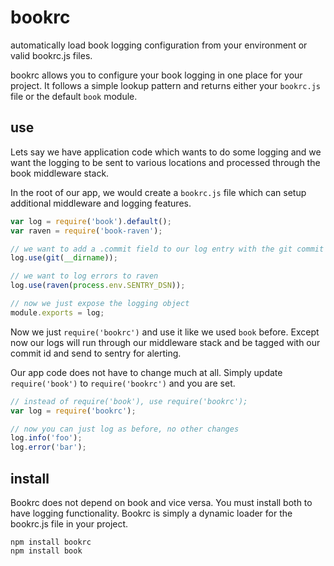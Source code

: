 # bookrc

automatically load book logging configuration from your environment or valid bookrc.js files.

bookrc allows you to configure your book logging in one place for your project. It follows a simple lookup pattern and returns either your `bookrc.js` file or the default `book` module.

## use

Lets say we have application code which wants to do some logging and we want the logging to be sent to various locations and processed through the book middleware stack.

In the root of our app, we would create a `bookrc.js` file which can setup additional middleware and logging features.

```javascript
var log = require('book').default();
var raven = require('book-raven');

// we want to add a .commit field to our log entry with the git commit hash
log.use(git(__dirname));

// we want to log errors to raven
log.use(raven(process.env.SENTRY_DSN));

// now we just expose the logging object
module.exports = log;
```

Now we just `require('bookrc')` and use it like we used `book` before. Except now our logs will run through our middleware stack and be tagged with our commit id and send to sentry for alerting.

Our app code does not have to change much at all. Simply update `require('book')` to `require('bookrc')` and you are set.

```javascript
// instead of require('book'), use require('bookrc');
var log = require('bookrc');

// now you can just log as before, no other changes
log.info('foo');
log.error('bar');
```

## install

Bookrc does not depend on book and vice versa. You must install both to have logging functionality. Bookrc is simply a dynamic loader for the bookrc.js file in your project.

```shell
npm install bookrc
npm install book
```
